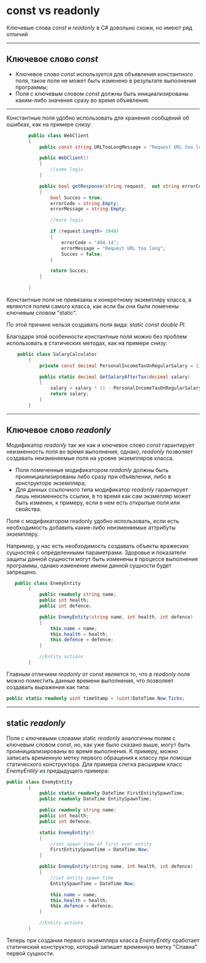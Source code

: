 # const vs readonly

Ключевые слова *const* и *readonly* в C# довольно схожи, но имеют ряд отличий

------

## Ключевое слово *const*

- Ключевое слово *const* используется для объявления константного поля, такое поле не может быть изменено в результате выполнения программы;
- Поля с ключевым словом *const* должны быть инициализированы каким-либо значения сразу во время объявления.

------

Константные поля удобно использовать для хранения сообщений об ошибках, как на примере снизу:

```c#
        public class WebClient
        {
            public const string URLTooLongMessage = "Request URL too long";

            public WebClient()
            {
                //some logic
            }

            public bool getResponse(string request,  out string errorCode, out string errorMessage)
            {
                bool Succes = true;
                errorCode = string.Empty;
                errorMessage = string.Empty;

                //more logic

                if (request.Length> 2048)
                {
                    errorCode = "404.14";
                    errorMessage = "Request URL too long";
                    Succes = false;
                }

                return Succes;
            }
            
        }
```

Константные поля не привязаны к конкретному экземпляру класса, а являются полем самого класса, как если бы они были помечены ключевым словом "static". 

По этой причине нельзя создавать поля вида: *static const double PI*.

Благодаря этой особенности константные поля можно без проблем использовать в статических методах, как на примере снизу:

```c#
    public class SalaryCalculator
        {
            private const decimal PersonalIncomeTaxOnRegularSalary = 13m;

            public static decimal GetSalaryAfterTax(decimal salary)
            {
                salary = salary * (1 - PersonalIncomeTaxOnRegularSalary);
                return salary;
            }
        }
```

------

## Ключевое слово *readonly*

Модификатор *readonly* так же как и ключевое слово *const* гарантирует неизменность поля во время выполнения, однако, *readonly* позволяет создавать неизменяемые поля на уровне экземпляров класса.

- Поля помеченные модификатором *readonly* должны быть проинициализированы либо сразу при объявлении, либо в конструкторе экземпляра;
- Для данных ссылочного типа модификатор *readonly* гарантирует лишь неизменность ссылки, в то время как сам экзмепляр может быть изменен, к примеру, если в нем есть открытые поля или свойства.

Поля с модификатором readonly удобно использовать, если есть необходимость добавить какие-либо неизменяемые аттрибуты экземпляру.

Например, у нас есть необходимость создавать объекты вражеских сущностей с определенными параметрами. Здоровье и показатели защиты данной сущности могут быть изменены в процессе выполнения программы, однако изменение имени данной сущности будет запрещено.

```c#
   public class EnemyEntity
        {
            public readonly string name;
            public int health;
            public int defence;

            public EnemyEntity(string name, int health, int defence)
            {
                this.name = name;
                this.health = health;
                this.defence = defence;
            }

            //Entity actions
        }
```

Главным отличием *readonly* от const является то, что в *readonly* поле можно поместить данные времени выполнения, что позволяет создавать выражения как типа:

```c#
public static readonly uint timeStamp = (uint)DateTime.Now.Ticks;
```

------

## static *readonly*

Поля с ключевыми словами static *readonly* аналогичны полям с ключевым словом *const*, но, как уже было сказано выше, могут быть проинициализированы во время выполнения. К примеру, можно записать временную метку первого обращения к классу при помощи статического конструктора. Для примера слегка расширим класс *EnemyEntity* из предыдущего примера:

```c#
public class EnemyEntity
        {
            public static readonly DateTime FirstEntitySpawnTime;
            public readonly DateTime EntitySpawnTime;

            public readonly string name;
            public int health;
            public int defence;

            static EnemyEntity()
            {
                //set spawn time of first ever entity
                FirstEntitySpawnTime = DateTime.Now; 
            }

            public EnemyEntity(string name, int health, int defence)
            {
                //set entity spawn time
                EntitySpawnTime = DateTime.Now;

                this.name = name;
                this.health = health;
                this.defence = defence;
            }

            //Entity actions
        }
```

Теперь при создании первого экземпляра класса *EnemyEntity* сработает статический конструктор, который запишет временную метку "Спавна" первой сущности.

